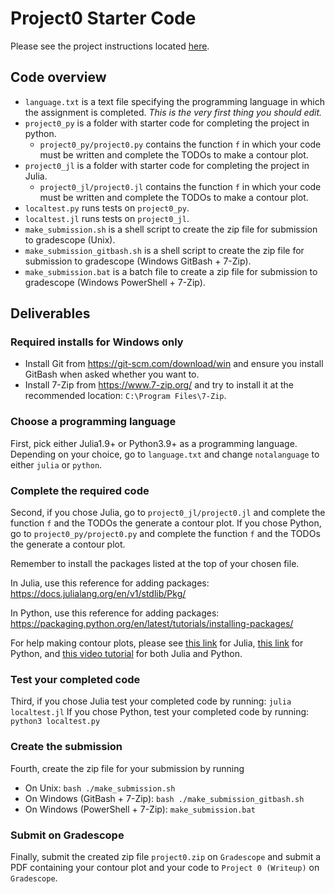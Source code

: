 # Project0 Starter Code

Please see the project instructions located [here](https://drive.google.com/file/d/1zA0iu8tzm9jsVihoAsDeI9nLY14591mN/view?usp=sharing). 

## Code overview
- `language.txt` is a text file specifying the programming language in which the assignment is completed. *This is the very first thing you should edit.*
- `project0_py` is a folder with starter code for completing the project in python.
  - `project0_py/project0.py` contains the function `f` in which your code must be written and complete the TODOs to make a contour plot.
- `project0_jl` is a folder with starter code for completing the project in Julia.
  - `project0_jl/project0.jl` contains the function `f` in which your code must be written and complete the TODOs to make a contour plot.
- `localtest.py` runs tests on `project0_py`.
- `localtest.jl` runs tests on `project0_jl`.
- `make_submission.sh` is a shell script to create the zip file for submission to gradescope (Unix).
- `make_submission_gitbash.sh` is a shell script to create the zip file for submission to gradescope (Windows GitBash + 7-Zip).
- `make_submission.bat` is a batch file to create a zip file for submission to gradescope (Windows PowerShell + 7-Zip).

## Deliverables

### Required installs for Windows only
- Install Git from <https://git-scm.com/download/win> and ensure you install GitBash when asked whether you want to.
- Install 7-Zip from <https://www.7-zip.org/> and try to install it at the recommended location: `C:\Program Files\7-Zip`.


### Choose a programming language
First, pick either Julia1.9+ or Python3.9+ as a programming language. Depending on your choice, go to `language.txt` and change `notalanguage` to either `julia` or `python`.

### Complete the required code
Second, if you chose Julia, go to `project0_jl/project0.jl` and complete the function `f` and the TODOs the generate a contour plot. If you chose Python, go to `project0_py/project0.py` and complete the function `f` and the TODOs the generate a contour plot. 

Remember to install the packages listed at the top of your chosen file. 

In Julia, use this reference for adding packages: <https://docs.julialang.org/en/v1/stdlib/Pkg/>

In Python, use this reference for adding packages: <https://packaging.python.org/en/latest/tutorials/installing-packages/>

For help making contour plots, please see [this link](https://docs.juliaplots.org/latest/series_types/contour/) for Julia, [this link](https://matplotlib.org/stable/api/_as_gen/matplotlib.pyplot.contour.html) for Python, and [this video tutorial](https://www.youtube.com/watch?v=Tg9a6nSoSB8) for both Julia and Python. 

### Test your completed code
Third, if you chose Julia test your completed code by running:
`julia localtest.jl` 
If you chose Python, test your completed code by running:
`python3 localtest.py`

### Create the submission
Fourth, create the zip file for your submission by running
- On Unix: `bash ./make_submission.sh`
- On Windows (GitBash + 7-Zip): `bash ./make_submission_gitbash.sh`
- On Windows (PowerShell + 7-Zip): `make_submission.bat`

### Submit on Gradescope
Finally, submit the created zip file `project0.zip` on `Gradescope` and submit a PDF containing your contour plot and your code to `Project 0 (Writeup)` on `Gradescope`.
